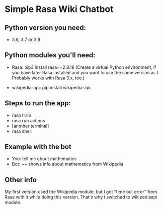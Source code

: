 # Simple Rasa Wiki Chatbot

## Python version you need:
- 3.6, 3.7 or 3.8

## Python modules you'll need:
- Rasa: pip3 install rasa==2.8.19
  (Create a virtual Python environment, if you have later Rasa installed and you want to use the same version as I.
   Probably works with Rasa 3.x, too.)

- wikipedia-api: pip install wikipedia-api


## Steps to run the app:

- rasa train
- rasa run actions
- [another terminal]
- rasa shell

## Example with the bot

- You: tell me about mathematics
- Bot: ~~ shows info about mathematics from Wikipedia

## Other info

My first version used the Wikipedia module, but I got "time out error" from Rasa with it while doing this version.
That's why I switched to wikipediaapi module.
